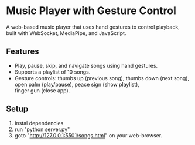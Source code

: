 # Music Player with Gesture Control

A web-based music player that uses hand gestures to control playback, built with WebSocket, MediaPipe, and JavaScript.

## Features
- Play, pause, skip, and navigate songs using hand gestures.
- Supports a playlist of 10 songs.
- Gesture controls: thumbs up (previous song), thumbs down (next song), open palm (play/pause), peace sign (show playlist),     
  finger gun (close app).

## Setup
1. instal dependencies
2. run "python server.py"
3. goto "http://127.0.0.1:5501/songs.html" on your web-browser.
